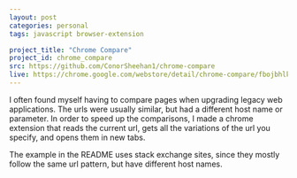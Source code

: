 ```yaml
---
layout: post
categories: personal
tags: javascript browser-extension

project_title: "Chrome Compare"
project_id: chrome_compare
src: https://github.com/ConorSheehan1/chrome-compare
live: https://chrome.google.com/webstore/detail/chrome-compare/fbojbhlkngpihcjhjhadacdfikocgjfe
---
```


I often found myself having to compare pages when upgrading legacy web applications. The urls were usually similar, but had a different host name or parameter. In order to speed up the comparisons, I made a chrome extension that reads the current url, gets all the variations of the url you specify, and opens them in new tabs.  

The example in the README uses stack exchange sites, since they mostly follow the same url pattern, but have different host names.
